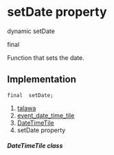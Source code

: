
<div>

# setDate property

</div>


dynamic  setDate


final




Function that sets the date.



## Implementation

``` language-dart
final  setDate;
```







1.  [talawa](../../index.md)
2.  [event_date_time_tile](../../widgets_event_date_time_tile/)
3.  [DateTimeTile](../../widgets_event_date_time_tile/DateTimeTile-class.md)
4.  setDate property

##### DateTimeTile class








